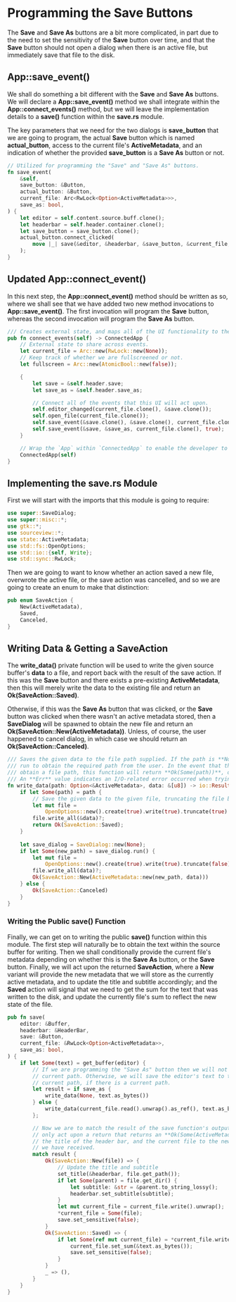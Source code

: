 # Programming the Save Buttons

The **Save** and **Save As** buttons are a bit more complicated, in part due to
the need to set the sensitivity of the **Save** button over time, and that the
**Save** button should not open a dialog when there is an active file, but
immediately save that file to the disk.

## App::save_event()

We shall do something a bit different with the **Save** and **Save As** buttons.
We will declare a **App::save_event()** method we shall integrate within the
**App::connect_events()** method, but we will leave the implementation details
to a **save()** function within the **save.rs** module.

The key parameters that we need for the two dialogs is **save_button** that we
are going to program, the actual **Save** button which is named
**actual_button**, access to the current file's **ActiveMetadata**, and an
indication of whether the provided **save_button** is a **Save As** button
or not.

```rust
// Utilized for programming the "Save" and "Save As" buttons.
fn save_event(
    &self,
    save_button: &Button,
    actual_button: &Button,
    current_file: Arc<RwLock<Option<ActiveMetadata>>>,
    save_as: bool,
) {
    let editor = self.content.source.buff.clone();
    let headerbar = self.header.container.clone();
    let save_button = save_button.clone();
    actual_button.connect_clicked(
        move |_| save(&editor, &headerbar, &save_button, &current_file, save_as),
    );
}
```

## Updated App::connect_event()

In this next step, the **App::connect_event()** method should be written as so,
where we shall see that we have added two new method invocations to
**App::save_event()**. The first invocation will program the **Save** button,
whereas the second invocation will program the **Save As** button.

```rust
/// Creates external state, and maps all of the UI functionality to the UI.
pub fn connect_events(self) -> ConnectedApp {
    // External state to share across events.
    let current_file = Arc::new(RwLock::new(None));
    // Keep track of whether we are fullscreened or not.
    let fullscreen = Arc::new(AtomicBool::new(false));

    {
        let save = &self.header.save;
        let save_as = &self.header.save_as;

        // Connect all of the events that this UI will act upon.
        self.editor_changed(current_file.clone(), &save.clone());
        self.open_file(current_file.clone());
        self.save_event(&save.clone(), &save.clone(), current_file.clone(), false);
        self.save_event(&save, &save_as, current_file.clone(), true);
    }

    // Wrap the `App` within `ConnectedApp` to enable the developer to execute the program.
    ConnectedApp(self)
}
```

## Implementing the save.rs Module

First we will start with the imports that this module is going to require:

```rust
use super::SaveDialog;
use super::misc::*;
use gtk::*;
use sourceview::*;
use state::ActiveMetadata;
use std::fs::OpenOptions;
use std::io::{self, Write};
use std::sync::RwLock;
```

Then we are going to want to know whether an action saved a new file, overwrote
the active file, or the save action was cancelled, and so we are going to create
an enum to make that distinction:

```rust
pub enum SaveAction {
    New(ActiveMetadata),
    Saved,
    Canceled,
}
```

## Writing Data & Getting a SaveAction

The **write_data()** private function will be used to write the given source
buffer's **data** to a file, and report back with the result of the save
action. If this was the **Save** button and there exists a pre-existing
**ActiveMetadata**, then this will merely write the data to the existing
file and return an **Ok(SaveAction::Saved)**.

Otherwise, if this was the **Save As** button that was clicked, or the **Save**
button was clicked when there wasn't an active metadata stored, then a
**SaveDialog** will be spawned to obtain the new file and return an
**Ok(SaveAction::New(ActiveMetadata))**. Unless, of course, the user
happened to cancel dialog, in which case we should return an
**Ok(SaveAction::Canceled)**.

```rust
/// Saves the given data to the file path supplied. If the path is **None**, a save dialog will
/// run to obtain the required path from the user. In the event that the dialog has to run to
/// obtain a file path, this function will return **Ok(Some(path))**, otherwise **Ok(None)**.
/// An **Err** value indicates an I/O-related error occurred when trying to save the file.
fn write_data(path: Option<&ActiveMetadata>, data: &[u8]) -> io::Result<SaveAction> {
    if let Some(path) = path {
        // Save the given data to the given file, truncating the file beforehand.
        let mut file =
            OpenOptions::new().create(true).write(true).truncate(true).open(path.get_path())?;
        file.write_all(&data)?;
        return Ok(SaveAction::Saved);
    }
    
    let save_dialog = SaveDialog::new(None);
    if let Some(new_path) = save_dialog.run() {
        let mut file =
            OpenOptions::new().create(true).write(true).truncate(false).open(&new_path)?;
        file.write_all(data)?;
        Ok(SaveAction::New(ActiveMetadata::new(new_path, data)))
    } else {
        Ok(SaveAction::Canceled)
    }
}
```

### Writing the Public save() Function

Finally, we can get on to writing the public **save()** function within this
module. The first step will naturally be to obtain the text within the source
buffer for writing. Then we shall conditionally provide the current file's
metadata depending on whether this is the **Save As** button, or the **Save**
button. Finally, we will act upon the returned **SaveAction**, where a **New**
variant will provide the new metadata that we will store as the currently
active metadata, and to update the title and subtitle accordingly; and the
**Saved** action will signal that we need to get the sum for the text that
was written to the disk, and update the currently file's sum to reflect the
new state of the file.

```rust
pub fn save(
    editor: &Buffer,
    headerbar: &HeaderBar,
    save: &Button,
    current_file: &RwLock<Option<ActiveMetadata>>,
    save_as: bool,
) {
    if let Some(text) = get_buffer(editor) {
        // If we are programming the "Save As" button then we will not use the
        // current path. Otherwise, we will save the editor's text to the
        // current path, if there is a current path.
        let result = if save_as {
            write_data(None, text.as_bytes())
        } else {
            write_data(current_file.read().unwrap().as_ref(), text.as_bytes())
        };

        // Now we are to match the result of the save function's output. We should
        // only act upon a return that returns an **Ok(Some(ActiveMetadata))**, setting
        // the title of the header bar, and the current file to the new path that
        // we have received.
        match result {
            Ok(SaveAction::New(file)) => {
                // Update the title and subtitle
                set_title(&headerbar, file.get_path());
                if let Some(parent) = file.get_dir() {
                    let subtitle: &str = &parent.to_string_lossy();
                    headerbar.set_subtitle(subtitle);
                }
                let mut current_file = current_file.write().unwrap();
                *current_file = Some(file);
                save.set_sensitive(false);
            }
            Ok(SaveAction::Saved) => {
                if let Some(ref mut current_file) = *current_file.write().unwrap() {
                    current_file.set_sum(&text.as_bytes());
                    save.set_sensitive(false);
                }
            }
            _ => (),
        }
    }
}
```
